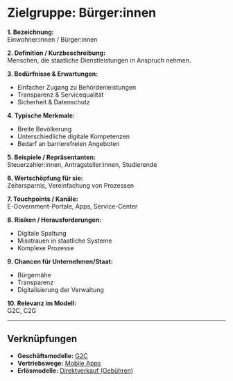 # Zielgruppe: Bürger:innen

**1. Bezeichnung:**  
Einwohner:innen / Bürger:innen  

**2. Definition / Kurzbeschreibung:**  
Menschen, die staatliche Dienstleistungen in Anspruch nehmen.  

**3. Bedürfnisse & Erwartungen:**  
- Einfacher Zugang zu Behördenleistungen  
- Transparenz & Servicequalität  
- Sicherheit & Datenschutz  

**4. Typische Merkmale:**  
- Breite Bevölkerung  
- Unterschiedliche digitale Kompetenzen  
- Bedarf an barrierefreien Angeboten  

**5. Beispiele / Repräsentanten:**  
Steuerzahler:innen, Antragsteller:innen, Studierende  

**6. Wertschöpfung für sie:**  
Zeitersparnis, Vereinfachung von Prozessen  

**7. Touchpoints / Kanäle:**  
E-Government-Portale, Apps, Service-Center  

**8. Risiken / Herausforderungen:**  
- Digitale Spaltung  
- Misstrauen in staatliche Systeme  
- Komplexe Prozesse  

**9. Chancen für Unternehmen/Staat:**  
- Bürgernähe  
- Transparenz  
- Digitalisierung der Verwaltung  

**10. Relevanz im Modell:**  
G2C, C2G  

---

## Verknüpfungen
- **Geschäftsmodelle:** [G2C](../business-models/g2c.md)
- **Vertriebswege:** [Mobile Apps](../vertriebswege/mobile-apps.md)
- **Erlösmodelle:** [Direktverkauf (Gebühren)](../erloesmodelle/direktverkauf.md)
